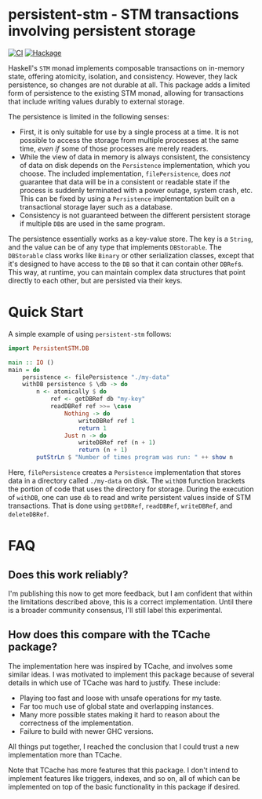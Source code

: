 # persistent-stm - STM transactions involving persistent storage

[![CI](https://github.com/cdsmith/persistent-stm/actions/workflows/ci.yml/badge.svg)](https://github.com/cdsmith/persistent-stm/actions/workflows/ci.yml)
[![Hackage](https://img.shields.io/hackage/v/persistent-stm)](https://hackage.haskell.org/package/persistent-stm)

Haskell's `STM` monad implements composable transactions on in-memory state,
offering atomicity, isolation, and consistency.  However, they lack persistence,
so changes are not durable at all.  This package adds a limited form of
persistence to the existing STM monad, allowing for transactions that include
writing values durably to external storage.

The persistence is limited in the following senses:

* First, it is only suitable for use by a single process at a time.  It is not
  possible to access the storage from multiple processes at the same time,
  *even* *if* some of those processes are merely readers.
* While the view of data in memory is always consistent, the consistency of data
  on disk depends on the `Persistence` implementation, which you choose.  The
  included implementation, `filePersistence`, does *not* guarantee that data
  will be in a consistent or readable state if the process is suddenly
  terminated with a power outage, system crash, etc.  This can be fixed by using
  a `Persistence` implementation built on a transactional storage layer such as
  a database.
* Consistency is not guaranteed between the different persistent storage if
  multiple `DB`s are used in the same program.

The persistence essentially works as a key-value store.  The key is a `String`,
and the value can be of any type that implements `DBStorable`.  The `DBStorable`
class works like `Binary` or other serialization classes, except that it's
designed to have access to the `DB` so that it can contain other `DBRef`s.  This
way, at runtime, you can maintain complex data structures that point directly to
each other, but are persisted via their keys.

# Quick Start

A simple example of using `persistent-stm` follows:

```haskell
import PersistentSTM.DB

main :: IO ()
main = do
    persistence <- filePersistence "./my-data"
    withDB persistence $ \db -> do
        n <- atomically $ do
            ref <- getDBRef db "my-key"
            readDBRef ref >>= \case
                Nothing -> do
                    writeDBRef ref 1
                    return 1
                Just n -> do
                    writeDBRef ref (n + 1)
                    return (n + 1)
        putStrLn $ "Number of times program was run: " ++ show n
```

Here, `filePersistence` creates a `Persistence` implementation that stores data
in a directory called `./my-data` on disk.  The `withDB` function brackets the
portion of code that uses the directory for storage.  During the execution of
`withDB`, one can use `db` to read and write persistent values inside of STM
transactions.  That is done using `getDBRef`, `readDBRef`, `writeDBRef`, and
`deleteDBRef`.

# FAQ

## Does this work reliably?

I'm publishing this now to get more feedback, but I am confident that within the
limitations described above, this is a correct implementation.  Until there is a
broader community consensus, I'll still label this experimental.

## How does this compare with the TCache package?

The implementation here was inspired by TCache, and involves some similar ideas.
I was motivated to implement this package because of several details in which
use of TCache was hard to justify.  These include:

* Playing too fast and loose with unsafe operations for my taste.
* Far too much use of global state and overlapping instances.
* Many more possible states making it hard to reason about the correctness of
  the implementation.
* Failure to build with newer GHC versions.

All things put together, I reached the conclusion that I could trust a new
implementation more than TCache.

Note that TCache has more features that this package.  I don't intend to
implement features like triggers, indexes, and so on, all of which can be
implemented on top of the basic functionality in this package if desired.
